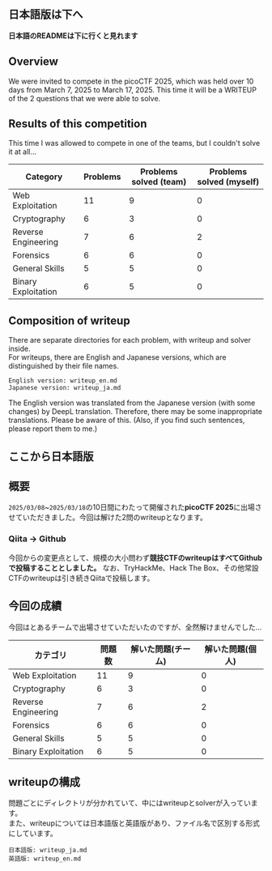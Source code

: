 ## 日本語版は下へ
**日本語のREADMEは下に行くと見れます**

## Overview
We were invited to compete in the picoCTF 2025, which was held over 10 days from March 7, 2025 to March 17, 2025. This time it will be a WRITEUP of the 2 questions that we were able to solve.

## Results of this competition
This time I was allowed to compete in one of the teams, but I couldn't solve it at all...

| Category | Problems | Problems solved (team) | Problems solved (myself) |
|----------|----------|------------------------|--------------------------|
| Web Exploitation | 11 | 9 | 0 |
| Cryptography | 6 | 3 | 0 |
| Reverse Engineering | 7 | 6 | 2 |
| Forensics | 6 | 6 | 0 |
| General Skills | 5 | 5 | 0 |
| Binary Exploitation | 6 | 5 | 0 |

## Composition of writeup
There are separate directories for each problem, with writeup and solver inside.  
For writeups, there are English and Japanese versions, which are distinguished by their file names.
```
English version: writeup_en.md
Japanese version: writeup_ja.md
```
The English version was translated from the Japanese version (with some changes) by DeepL translation. Therefore, there may be some inappropriate translations. Please be aware of this. (Also, if you find such sentences, please report them to me.)

## ここから日本語版

## 概要
`2025/03/08`~`2025/03/18`の10日間にわたって開催された**picoCTF 2025**に出場させていただきました。今回は解けた2問のwriteupとなります。

### Qiita -> Github
今回からの変更点として、規模の大小問わず**競技CTFのwriteupはすべてGithubで投稿することとしました。** なお、TryHackMe、Hack The Box、その他常設CTFのwriteupは引き続きQiitaで投稿します。

## 今回の成績
今回はとあるチームで出場させていただいたのですが、全然解けませんでした...

| カテゴリ | 問題数 | 解いた問題(チーム) | 解いた問題(個人) |
|---------|--------|------------------|-----------------|
| Web Exploitation | 11 | 9 | 0 |
| Cryptography | 6 | 3 | 0 |
| Reverse Engineering | 7 | 6 | 2 |
| Forensics | 6 | 6 | 0 |
| General Skills | 5 | 5 | 0 |
| Binary Exploitation | 6 | 5 | 0 |

## writeupの構成
問題ごとにディレクトリが分かれていて、中にはwriteupとsolverが入っています。  
また、writeupについては日本語版と英語版があり、ファイル名で区別する形式にしています。
```
日本語版: writeup_ja.md
英語版: writeup_en.md
```